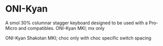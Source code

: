 # ONI-Kyan
A smol 30% columnar stagger keyboard designed to be used with a Pro-Micro and compatibles. 
ONI-Kyan MKI; mx only

ONI-Kyan Shakotan MKI; choc only with choc specific switch spacing
